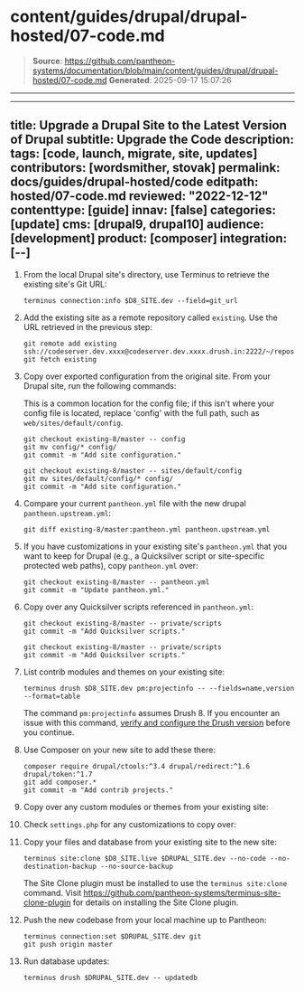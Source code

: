 # content/guides/drupal/drupal-hosted/07-code.md

> **Source**: https://github.com/pantheon-systems/documentation/blob/main/content/guides/drupal/drupal-hosted/07-code.md
> **Generated**: 2025-09-17 15:07:26

---

---
title: Upgrade a Drupal Site to the Latest Version of Drupal
subtitle: Upgrade the Code
description: 
tags: [code, launch, migrate, site, updates]
contributors: [wordsmither, stovak]
permalink: docs/guides/drupal-hosted/code
editpath: hosted/07-code.md
reviewed: "2022-12-12"
contenttype: [guide]
innav: [false]
categories: [update]
cms: [drupal9, drupal10]
audience: [development]
product: [composer]
integration: [--]
---

1. From the local Drupal site's directory, use Terminus to retrieve the existing site's Git URL:

    ```bash{promptUser: user}
    terminus connection:info $D8_SITE.dev --field=git_url
    ```

1. Add the existing site as a remote repository called `existing`. Use the URL retrieved in the previous step:

    ```bash{promptUser: user}
    git remote add existing ssh://codeserver.dev.xxxx@codeserver.dev.xxxx.drush.in:2222/~/repository.git
    git fetch existing
    ```

1. Copy over exported configuration from the original site. From your Drupal site, run the following commands:

    <TabList>

    <Tab title="With Nested Docroot" id="code-docroot" active={true}>

    This is a common location for the config file; if this isn't where your config file is located, replace 'config' with the full path, such as `web/sites/default/config`.

    ```bash{promptUser:user}
    git checkout existing-8/master -- config
    git mv config/* config/
    git commit -m "Add site configuration."
    ```

    </Tab>

    <Tab title="Without Nested Docroot" id="code-nodocroot">

    ```bash{promptUser:user}
    git checkout existing-8/master -- sites/default/config
    git mv sites/default/config/* config/
    git commit -m "Add site configuration."
    ```

    </Tab>

    </TabList>

1. Compare your current `pantheon.yml` file with the new drupal `pantheon.upstream.yml`:

    ```bash{promptUser: user}
    git diff existing-8/master:pantheon.yml pantheon.upstream.yml
    ```

1. If you have customizations in your existing site's `pantheon.yml` that you want to keep for Drupal (e.g., a Quicksilver script or site-specific protected web paths), copy `pantheon.yml` over:

    ```bash{promptUser: user}
    git checkout existing-8/master -- pantheon.yml
    git commit -m "Update pantheon.yml."
    ```

1. Copy over any Quicksilver scripts referenced in `pantheon.yml`:

    <TabList>

    <Tab title="With Nested Docroot" id="code-docroot" active={true}>

      ```bash{promptUser: user}
      git checkout existing-8/master -- private/scripts
      git commit -m "Add Quicksilver scripts."
      ```

    </Tab>

    <Tab title="Without Nested Docroot" id="code-nodocroot">

      ```bash{promptUser: user}
      git checkout existing-8/master -- private/scripts
      git commit -m "Add Quicksilver scripts."
      ```

    </Tab>

    </TabList>

1. List contrib modules and themes on your existing site:

    ```bash{promptUser: user}
    terminus drush $D8_SITE.dev pm:projectinfo -- --fields=name,version --format=table
    ```

    The command `pm:projectinfo` assumes Drush 8. If you encounter an issue with this command, [verify and configure the Drush version](/guides/drush/drush-versions) before you continue.

1. Use Composer on your new site to add these there:

    ```bash{promptUser: user}
    composer require drupal/ctools:^3.4 drupal/redirect:^1.6 drupal/token:^1.7
    git add composer.*
    git commit -m "Add contrib projects."
    ```

1. Copy over any custom modules or themes from your existing site:

     <Partial file="drupal/custom-modules-themes-no-docroot.md" />

1. Check `settings.php` for any customizations to copy over:

     <Partial file="drupal/custom-settings-no-docroot.md" />

1. Copy your files and database from your existing site to the new site:

    ```bash{promptUser: user}
    terminus site:clone $D8_SITE.live $DRUPAL_SITE.dev --no-code --no-destination-backup --no-source-backup
    ```
    <Alert type="info" title="Note">
    
     The Site Clone plugin must be installed to use the `terminus site:clone` command. Visit <https://github.com/pantheon-systems/terminus-site-clone-plugin> for details on installing the Site Clone plugin.
     
    </Alert>
  
1. Push the new codebase from your local machine up to Pantheon:

    ```bash{promptUser: user}
    terminus connection:set $DRUPAL_SITE.dev git
    git push origin master
   ```

1. Run database updates:

    ```bash{promptUser: user}
    terminus drush $DRUPAL_SITE.dev -- updatedb
    ```
